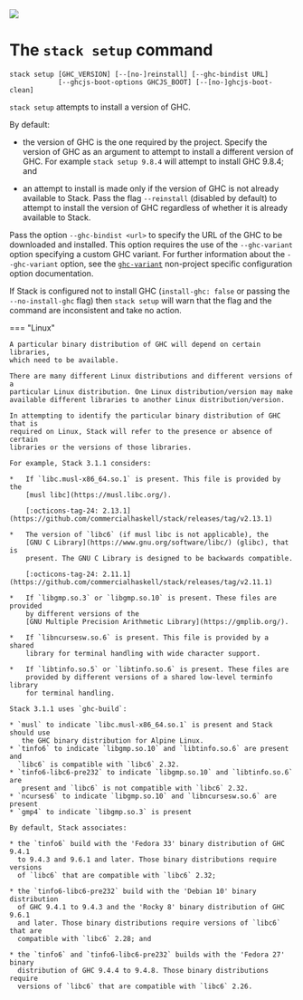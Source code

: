 <div class="hidden-warning"><a href="https://docs.haskellstack.org/"><img src="https://cdn.jsdelivr.net/gh/commercialhaskell/stack/doc/img/hidden-warning.svg"></a></div>

# The `stack setup` command

~~~text
stack setup [GHC_VERSION] [--[no-]reinstall] [--ghc-bindist URL]
            [--ghcjs-boot-options GHCJS_BOOT] [--[no-]ghcjs-boot-clean]
~~~

`stack setup` attempts to install a version of GHC.

By default:

* the version of GHC is the one required by the project. Specify the version of
  GHC as an argument to attempt to install a different version of GHC. For
  example `stack setup 9.8.4` will attempt to install GHC 9.8.4; and

* an attempt to install is made only if the version of GHC is not already
  available to Stack. Pass the flag `--reinstall` (disabled by default) to
  attempt to install the version of GHC regardless of whether it is already
  available to Stack.

Pass the option `--ghc-bindist <url>` to specify the URL of the GHC to be
downloaded and installed. This option requires the use of the `--ghc-variant`
option specifying a custom GHC variant. For further information about the
`--ghc-variant` option, see the
[`ghc-variant`](../configure/yaml/non-project.md#ghc-variant) non-project
specific configuration option documentation.

If Stack is configured not to install GHC (`install-ghc: false` or passing the
`--no-install-ghc` flag) then `stack setup` will warn that the flag and the
command are inconsistent and take no action.

=== "Linux"

    A particular binary distribution of GHC will depend on certain libraries,
    which need to be available.

    There are many different Linux distributions and different versions of a
    particular Linux distribution. One Linux distribution/version may make
    available different libraries to another Linux distribution/version.

    In attempting to identify the particular binary distribution of GHC that is
    required on Linux, Stack will refer to the presence or absence of certain
    libraries or the versions of those libraries.

    For example, Stack 3.1.1 considers:

    *   If `libc.musl-x86_64.so.1` is present. This file is provided by the
        [musl libc](https://musl.libc.org/).

        [:octicons-tag-24: 2.13.1](https://github.com/commercialhaskell/stack/releases/tag/v2.13.1)

    *   The version of `libc6` (if musl libc is not applicable), the
        [GNU C Library](https://www.gnu.org/software/libc/) (glibc), that is
        present. The GNU C Library is designed to be backwards compatible.

        [:octicons-tag-24: 2.11.1](https://github.com/commercialhaskell/stack/releases/tag/v2.11.1)

    *   If `libgmp.so.3` or `libgmp.so.10` is present. These files are provided
        by different versions of the
        [GNU Multiple Precision Arithmetic Library](https://gmplib.org/).

    *   If `libncursesw.so.6` is present. This file is provided by a shared
        library for terminal handling with wide character support.

    *   If `libtinfo.so.5` or `libtinfo.so.6` is present. These files are
        provided by different versions of a shared low-level terminfo library
        for terminal handling.

    Stack 3.1.1 uses `ghc-build`:

    * `musl` to indicate `libc.musl-x86_64.so.1` is present and Stack should use
       the GHC binary distribution for Alpine Linux.
    * `tinfo6` to indicate `libgmp.so.10` and `libtinfo.so.6` are present and
      `libc6` is compatible with `libc6` 2.32.
    * `tinfo6-libc6-pre232` to indicate `libgmp.so.10` and `libtinfo.so.6` are
       present and `libc6` is not compatible with `libc6` 2.32.
    * `ncurses6` to indicate `libgmp.so.10` and `libncursesw.so.6` are present
    * `gmp4` to indicate `libgmp.so.3` is present

    By default, Stack associates:

    * the `tinfo6` build with the 'Fedora 33' binary distribution of GHC 9.4.1
      to 9.4.3 and 9.6.1 and later. Those binary distributions require versions
      of `libc6` that are compatible with `libc6` 2.32;

    * the `tinfo6-libc6-pre232` build with the 'Debian 10' binary distribution
      of GHC 9.4.1 to 9.4.3 and the 'Rocky 8' binary distribution of GHC 9.6.1
      and later. Those binary distributions require versions of `libc6` that are
      compatible with `libc6` 2.28; and

    * the `tinfo6` and `tinfo6-libc6-pre232` builds with the 'Fedora 27' binary
      distribution of GHC 9.4.4 to 9.4.8. Those binary distributions require
      versions of `libc6` that are compatible with `libc6` 2.26.
